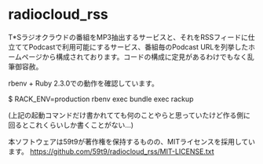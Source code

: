# radiocloud_rss
T*Sラジオクラウドの番組をMP3抽出するサービスと、それをRSSフィードに仕立ててPodcastで利用可能にするサービス、番組毎のPodcast URLを列挙したホームページから構成されております。コードの構成に定見があるわけでもなく乱筆御容赦。

rbenv + Ruby 2.3.0での動作を確認しています。

$ RACK_ENV=production rbenv exec bundle exec rackup

(上記の起動コマンドだけ書かれてても何のことやらと思っていたけど作る側に回るとこれくらいしか書くことがない…)

本ソフトウェアは59t9が著作権を保持するものの、MITライセンスを採用しています。
https://github.com/59t9/radiocloud_rss/MIT-LICENSE.txt
